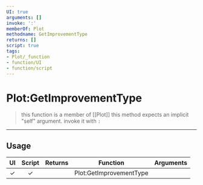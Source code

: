 ```yaml
---
UI: true
arguments: []
invoke: ':'
memberOf: Plot
methodname: GetImprovementType
returns: []
script: true
tags:
- Plot/_function
- function/UI
- function/script
---
```

# Plot:GetImprovementType
> this function is a member of [[Plot]]
> this method expects an implicit "self" argument. invoke it with `:`
-----
## Usage
|  UI | Script | Returns | Function | Arguments |
|:---:|:------:|-------:|:--------:|:---------|
|✓|✓||Plot:GetImprovementType||
